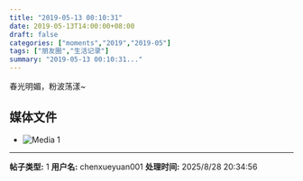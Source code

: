 ```yaml
---
title: "2019-05-13 00:10:31"
date: 2019-05-13T14:00:00+08:00
draft: false
categories: ["moments","2019","2019-05"]
tags: ["朋友圈","生活记录"]
summary: "2019-05-13 00:10:31..."
---
```


春光明媚，粉波荡漾~

## 媒体文件

- ![Media 1](/Moments/photos/2019-05-13/201905130010310.jpg)

---

**帖子类型:** 1
**用户名:** chenxueyuan001
**处理时间:** 2025/8/28 20:34:56